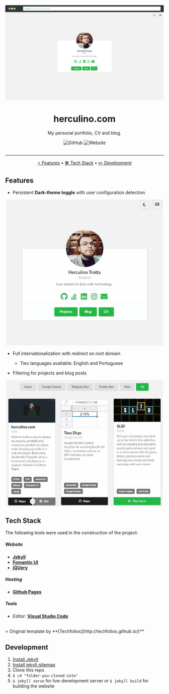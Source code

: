 <div align="center">
	<a href="https://herculino.com" target="_blank">
    	<img alt="herculino.com" title="herculino.com" src="./images/projects/herculino.com.png" />
    </a>
</div>

<h1 align="center">herculino.com</h1>
<p align="center">My personal portfolio, CV and blog.</p>

<div align="center">
  <img alt="GitHub" src="https://img.shields.io/github/license/eitchtee/eitchtee.github.io?style=for-the-badge">
  <img alt="Website" src="https://img.shields.io/website?style=for-the-badge&url=https%3A%2F%2Fherculino.com">
</div>

<br/>

---

<p align="center">
    <a href="#features">⭐ Features</a> •
    <a href="#tech-stack">🛠️ Tech Stack</a> • 
    <a href="#development">✏️ Development</a>
</p>

## Features

- Persistent **Dark-theme toggle** with user configuration detection

<div align="center">
	<img alt="Theme toggler feature example" title="Theme toggler" src="./images/readme/theme_toggle.gif" />
</div>

- Full internationalization with redirect on root domain
	- Two languages avaliable: English and Portuguese

- Filtering for projects and blog posts

<div align="center">
	<img alt="Filter feature example" title="Filter" src="./images/readme/filter.gif" />
</div>

## Tech Stack

The following tools were used in the construction of the project:

##### **Website**

-   **[Jekyll](https://jekyllrb.com/)**
-   **[Fomantic UI](https://fomantic-ui.com/)**
-   **[jQUery](https://jquery.com/)**

##### **Hosting**

-   **[Github Pages](https://pages.github.com/)**

##### **Tools**

-   _Editor_:  **[Visual Studio Code](https://code.visualstudio.com/)**
<br />
> Original template by **[Techfolios](http://techfolios.github.io/)**


## Development

1. [Install Jekyll](https://jekyllrb.com/docs/installation/)
1. [Install jekyll-sitemap](https://github.com/jekyll/jekyll-sitemap)
1. Clone this repo
1. ```$ cd "folder-you-cloned-into"```
1. ```$ jekyll serve``` for live-development server or ```$ jekyll build``` for building the website